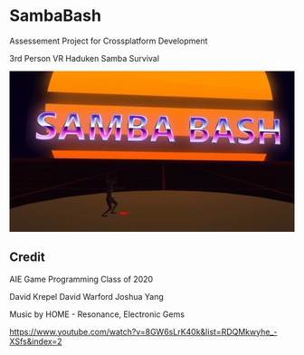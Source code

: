 # SambaBash
Assessement Project for Crossplatform Development

3rd Person VR Haduken Samba Survival

![](Assets/Resources/Haduken.gif)

## Credit
AIE Game Programming Class of 2020

David Krepel
David Warford
Joshua Yang

Music by HOME - Resonance, Electronic Gems

https://www.youtube.com/watch?v=8GW6sLrK40k&list=RDQMkwyhe_-XSfs&index=2
